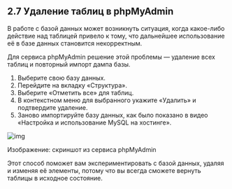 ## 2.7 Удаление таблиц в phpMyAdmin

В работе с базой данных может возникнуть ситуация, когда какое-либо действие над таблицей привело к тому, что дальнейшее использование её в базе данных становится некорректным.

Для сервиса phpMyAdmin решение этой проблемы — удаление всех таблиц и повторный импорт дампа базы.

1. Выберите свою базу данных.
2. Перейдите на вкладку «Структура».
3. Выберите «Отметить все» для таблиц.
4. В контекстном меню для выбранного укажите «Удалить» и подтвердите удаление.
5. Заново импортируйте базу данных, как было показано в видео «Настройка и использование MySQL на хостинге».

![img](https://api.selcdn.ru/v1/SEL_72086/prodLMS/files/share/unnamed_77sHUaP.png)

Изображение: скриншот из сервиса phpMyAdmin

Этот способ поможет вам экспериментировать с базой данных, удаляя и изменяя её элементы, потому что вы всегда сможете вернуть таблицы в исходное состояние.